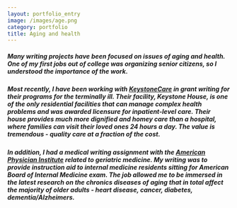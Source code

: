 ```yaml
---
layout: portfolio_entry
image: /images/age.png
category: portfolio
title: Aging and health	 
---
```


##### Many writing projects have been focused on issues of aging and health. One of my first jobs out of college was organizing senior citizens, so I understood the importance of the work. 

##### Most recently, I have been working with [KeystoneCare](http://www.keystonecare.com) in grant writing for their programs for the terminally ill. Their facility, Keystone House, is one of the only residential facilities that can manage complex health problems and was awarded licensure for inpatient-level care. Their house provides much more dignified and homey care than a hospital, where families can visit their loved ones 24 hours a day. The value is tremendous - quality care at a fraction of the cost. 

##### In addition, I had a medical writing assignment with the [American Physician Institute](http://www.americanphysician.com) related to geriatric medicine. My writing was to provide instruction aid to internal medicine residents sitting for American Board of Internal Medicine exam. The job allowed me to be immersed in the latest research on the chronics diseases of aging that in total affect the majority of older adults - heart disease, cancer, diabetes, dementia/Alzheimers. 

